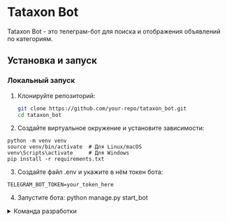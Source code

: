 # Tataxon Bot

Tataxon Bot - это телеграм-бот для поиска и отображения объявлений по категориям.

## Установка и запуск

### Локальный запуск

1. Клонируйте репозиторий:
   ```sh
   git clone https://github.com/your-repo/tataxon_bot.git
   cd tataxon_bot
   
2. Создайте виртуальное окружение и установите зависимости:
  ```
  python -m venv venv
  source venv/bin/activate  # Для Linux/macOS
  venv\Scripts\activate     # Для Windows
  pip install -r requirements.txt
  ```

3. Создайте файл .env и укажите в нём токен бота:
  ```
  TELEGRAM_BOT_TOKEN=your_token_here
  ```

4. Запустите бота:
  python manage.py start_bot


</details>

<details>
<summary>Команда разработки</summary>

Тимлид:

- [Андрей](https://github.com/kmvit)

Разработчики:

- [Леонид Агалаков](https://github.com/Leonid-Agalakov-89)
- [Вера Урсул](https://github.com/VeraUrsul)


</details>
